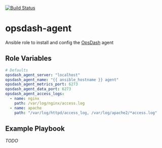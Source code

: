[![Build Status](https://travis-ci.org/opspluslove/ansible-opsdash-agent.svg?branch=master)](https://travis-ci.org/opspluslove/ansible-opsdash-agent)

opsdash-agent
=========

Ansible role to install and config the [OpsDash](http://opsdash.com/) agent

Role Variables
--------------

```yml
# Defaults
opsdash_agent_server: "localhost"
opsdash_agent_name: "{{ ansible_hostname }} agent"
opsdash_agent_metrics_port: 6273
opsdash_agent_data_port: 6273
opsdash_agent_access_logs:
  - name: nginx
    path: /var/log/nginx/access.log
  - name: apache
    path: "/var/log/httpd/access_log, /var/log/apache2/*access.log"
```

Example Playbook
----------------

_TODO_
